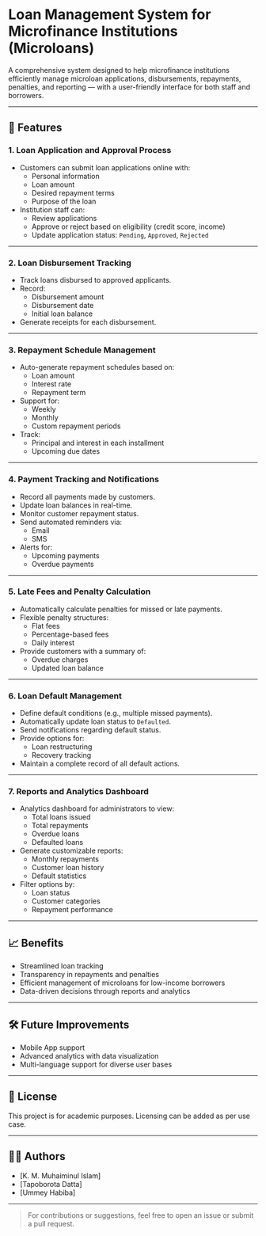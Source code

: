 # Loan Management System for Microfinance Institutions (Microloans)

A comprehensive system designed to help microfinance institutions efficiently manage microloan applications, disbursements, repayments, penalties, and reporting — with a user-friendly interface for both staff and borrowers.

---

## 🚀 Features

### 1. Loan Application and Approval Process
- Customers can submit loan applications online with:
  - Personal information
  - Loan amount
  - Desired repayment terms
  - Purpose of the loan
- Institution staff can:
  - Review applications
  - Approve or reject based on eligibility (credit score, income)
  - Update application status: `Pending`, `Approved`, `Rejected`

---

### 2. Loan Disbursement Tracking
- Track loans disbursed to approved applicants.
- Record:
  - Disbursement amount
  - Disbursement date
  - Initial loan balance
- Generate receipts for each disbursement.

---

### 3. Repayment Schedule Management
- Auto-generate repayment schedules based on:
  - Loan amount
  - Interest rate
  - Repayment term
- Support for:
  - Weekly
  - Monthly
  - Custom repayment periods
- Track:
  - Principal and interest in each installment
  - Upcoming due dates

---

### 4. Payment Tracking and Notifications
- Record all payments made by customers.
- Update loan balances in real-time.
- Monitor customer repayment status.
- Send automated reminders via:
  - Email
  - SMS
- Alerts for:
  - Upcoming payments
  - Overdue payments

---

### 5. Late Fees and Penalty Calculation
- Automatically calculate penalties for missed or late payments.
- Flexible penalty structures:
  - Flat fees
  - Percentage-based fees
  - Daily interest
- Provide customers with a summary of:
  - Overdue charges
  - Updated loan balance

---

### 6. Loan Default Management
- Define default conditions (e.g., multiple missed payments).
- Automatically update loan status to `Defaulted`.
- Send notifications regarding default status.
- Provide options for:
  - Loan restructuring
  - Recovery tracking
- Maintain a complete record of all default actions.

---

### 7. Reports and Analytics Dashboard
- Analytics dashboard for administrators to view:
  - Total loans issued
  - Total repayments
  - Overdue loans
  - Defaulted loans
- Generate customizable reports:
  - Monthly repayments
  - Customer loan history
  - Default statistics
- Filter options by:
  - Loan status
  - Customer categories
  - Repayment performance


---

## 📈 Benefits
- Streamlined loan tracking
- Transparency in repayments and penalties
- Efficient management of microloans for low-income borrowers
- Data-driven decisions through reports and analytics

---

## 🛠️ Future Improvements
- Mobile App support
- Advanced analytics with data visualization
- Multi-language support for diverse user bases

---

## 📄 License
This project is for academic purposes. Licensing can be added as per use case.

---

## 👨‍💻 Authors
- [K. M. Muhaiminul Islam]
- [Tapoborota Datta]
- [Ummey Habiba]

---

> For contributions or suggestions, feel free to open an issue or submit a pull request.
